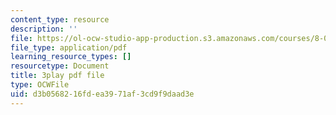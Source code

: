 ```yaml
---
content_type: resource
description: ''
file: https://ol-ocw-studio-app-production.s3.amazonaws.com/courses/8-01sc-classical-mechanics-fall-2016/d3b0568216fdea3971af3cd9f9daad3e_sffRo1-_D8E.pdf
file_type: application/pdf
learning_resource_types: []
resourcetype: Document
title: 3play pdf file
type: OCWFile
uid: d3b05682-16fd-ea39-71af-3cd9f9daad3e
---
```

